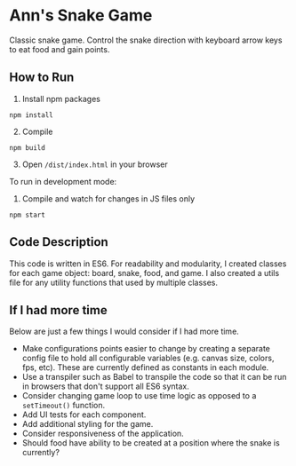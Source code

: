 # Ann's Snake Game

Classic snake game. Control the snake direction with keyboard arrow keys to eat food and gain points.

## How to Run
1. Install npm packages
```
npm install
```

2. Compile
```
npm build
```

3. Open ```/dist/index.html``` in your browser

To run in development mode:
1. Compile and watch for changes in JS files only
```
npm start
```

## Code Description
This code is written in ES6. For readability and modularity, I created classes for each game object: board, snake, food, and game. I also created a utils file for any utility functions that used by multiple classes. 

## If I had more time
Below are just a few things I would consider if I had more time.
- Make configurations points easier to change by creating a separate config file to hold all configurable variables (e.g. canvas size, colors, fps, etc). These are currently defined as constants in each module. 
- Use a transpiler such as Babel to transpile the code so that it can be run in browsers that don't support all ES6 syntax. 
- Consider changing game loop to use time logic as opposed to a ```setTimeout()``` function. 
- Add UI tests for each component. 
- Add additional styling for the game.
- Consider responsiveness of the application.
- Should food have ability to be created at a position where the snake is currently?
